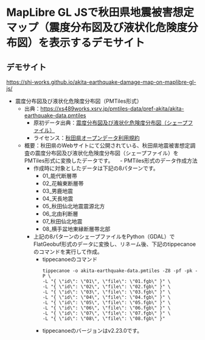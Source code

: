 # MapLibre GL JSで秋田県地震被害想定マップ（震度分布図及び液状化危険度分布図）を表示するデモサイト
## デモサイト
https://shi-works.github.io/akita-earthquake-damage-map-on-maplibre-gl-js/

- 震度分布図及び液状化危険度分布図（PMTiles形式）
    - 出典：https://xs489works.xsrv.jp/pmtiles-data/pref-akita/akita-earthquake-data.pmtiles
        - 原初データ出典：[震度分布図及び液状化危険度分布図（シェープファイル）](https://www.pref.akita.lg.jp/pages/archive/53937)
        - ライセンス：[秋田県オープンデータ利用規約](https://www.pref.akita.lg.jp/pages/archive/36756)
    - 概要：秋田県のWebサイトにて公開されている、秋田県地震被害想定調査の震度分布図及び液状化危険度分布図（シェープファイル）をPMTiles形式に変換したデータです。
  　- PMTiles形式のデータ作成方法
      - 作成時に対象としたデータは下記の8パターンです。
        - 01_能代断層帯
        - 02_花輪東断層帯
        - 03_男鹿地震
        - 04_天長地震
        - 05_秋田仙北地震震源北方
        - 06_北由利断層
        - 07_秋田仙北地震
        - 08_横手盆地東縁断層帯北部
      - 上記の8パターンのシェープファイルをPython（GDAL）でFlatGeobuf形式のデータに変換し、リネーム後、下記のtippecanoeのコマンドを実行して作成。
          - tippecanoeのコマンド
            ```
            tippecanoe -o akita-earthquake-data.pmtiles -Z8 -pf -pk -P \
            -L "{ \"id\": \"01\", \"file\": \"01.fgb\" }" \
            -L "{ \"id\": \"02\", \"file\": \"02.fgb\" }" \
            -L "{ \"id\": \"03\", \"file\": \"03.fgb\" }" \
            -L "{ \"id\": \"04\", \"file\": \"04.fgb\" }" \
            -L "{ \"id\": \"05\", \"file\": \"05.fgb\" }" \
            -L "{ \"id\": \"06\", \"file\": \"06.fgb\" }" \
            -L "{ \"id\": \"07\", \"file\": \"07.fgb\" }" \
            -L "{ \"id\": \"08\", \"file\": \"08.fgb\" }"
            ```
          - tippecanoeのバージョンはv2.23.0です。
